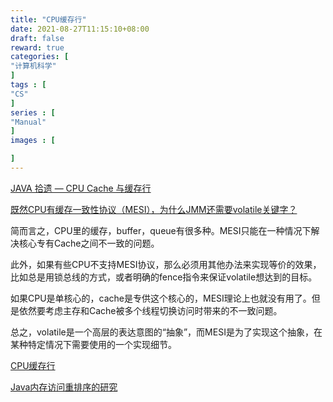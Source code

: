 ```yaml
---
title: "CPU缓存行"
date: 2021-08-27T11:15:10+08:00
draft: false
reward: true
categories: [
"计算机科学"
]
tags : [
"CS"
]
series : [
"Manual"
]
images : [

]
---
```


[comment]: <> "# CPU缓存行"

[JAVA 拾遗 — CPU Cache 与缓存行](https://www.cnkirito.moe/cache-line/)

[既然CPU有缓存一致性协议（MESI），为什么JMM还需要volatile关键字？](https://www.zhihu.com/question/296949412)

简而言之，CPU里的缓存，buffer，queue有很多种。MESI只能在一种情况下解决核心专有Cache之间不一致的问题。

此外，如果有些CPU不支持MESI协议，那么必须用其他办法来实现等价的效果，比如总是用锁总线的方式，或者明确的fence指令来保证volatile想达到的目标。

如果CPU是单核心的，cache是专供这个核心的，MESI理论上也就没有用了。但是依然要考虑主存和Cache被多个线程切换访问时带来的不一致问题。

总之，volatile是一个高层的表达意图的“抽象”，而MESI是为了实现这个抽象，在某种特定情况下需要使用的一个实现细节。

[CPU缓存行](https://www.jianshu.com/p/e338b550850f)

[Java内存访问重排序的研究](https://tech.meituan.com/2014/09/23/java-memory-reordering.html)

